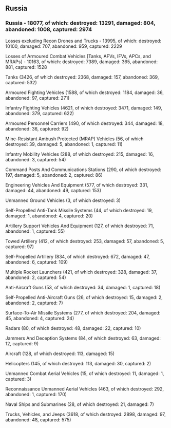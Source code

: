 
 
 ## Russia
 
 ### Russia - 18077, of which: destroyed: 13291, damaged: 804, abandoned: 1008, captured: 2974

 Losses excluding Recon Drones and Trucks - 13995, of which: destroyed: 10100, damaged: 707, abandoned: 959, captured: 2229

 Losses of Armoured Combat Vehicles [Tanks, AFVs, IFVs, APCs, and MRAPs] - 10163, of which: destroyed: 7389, damaged: 365, abandoned: 881, captured: 1528

 

 

 Tanks (3426, of which destroyed: 2368, damaged: 157, abandoned: 369, captured: 532)

 Armoured Fighting Vehicles (1588, of which destroyed: 1184, damaged: 36, abandoned: 97, captured: 271)

 Infantry Fighting Vehicles (4621, of which destroyed: 3471, damaged: 149, abandoned: 379, captured: 622)

 Armoured Personnel Carriers (490, of which destroyed: 344, damaged: 18, abandoned: 36, captured: 92)

 Mine-Resistant Ambush Protected (MRAP) Vehicles (56, of which destroyed: 39, damaged: 5, abandoned: 1, captured: 11)

 Infantry Mobility Vehicles (288, of which destroyed: 215, damaged: 16, abandoned: 3, captured: 54)

 Command Posts And Communications Stations (290, of which destroyed: 197, damaged: 5, abandoned: 2, captured: 86)

 Engineering Vehicles And Equipment (577, of which destroyed: 331, damaged: 44, abandoned: 49, captured: 153)

 Unmanned Ground Vehicles (3, of which destroyed: 3)

 Self-Propelled Anti-Tank Missile Systems (44, of which destroyed: 19, damaged: 1, abandoned: 4, captured: 20)

 Artillery Support Vehicles And Equipment (127, of which destroyed: 71, abandoned: 1, captured: 55)

 Towed Artillery (412, of which destroyed: 253, damaged: 57, abandoned: 5, captured: 97)

 Self-Propelled Artillery (834, of which destroyed: 672, damaged: 47, abandoned: 6, captured: 109)

 Multiple Rocket Launchers (421, of which destroyed: 328, damaged: 37, abandoned: 2, captured: 54)

 Anti-Aircraft Guns (53, of which destroyed: 34, damaged: 1, captured: 18)

 Self-Propelled Anti-Aircraft Guns (26, of which destroyed: 15, damaged: 2, abandoned: 2, captured: 7)

 Surface-To-Air Missile Systems (277, of which destroyed: 204, damaged: 45, abandoned: 4, captured: 24)

 Radars (80, of which destroyed: 48, damaged: 22, captured: 10)

 Jammers And Deception Systems (84, of which destroyed: 63, damaged: 12, captured: 9)

 Aircraft (128, of which destroyed: 113, damaged: 15)

 Helicopters (145, of which destroyed: 113, damaged: 30, captured: 2)

 Unmanned Combat Aerial Vehicles (15, of which destroyed: 11, damaged: 1, captured: 3)

 Reconnaissance Unmanned Aerial Vehicles (463, of which destroyed: 292, abandoned: 1, captured: 170)

 Naval Ships and Submarines (28, of which destroyed: 21, damaged: 7)

 Trucks, Vehicles, and Jeeps (3618, of which destroyed: 2898, damaged: 97, abandoned: 48, captured: 575)

